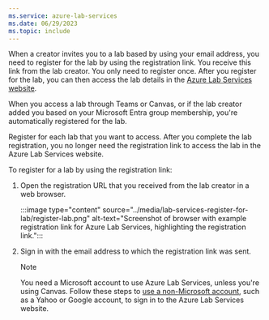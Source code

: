 ```yaml
---
ms.service: azure-lab-services
ms.date: 06/29/2023
ms.topic: include
---
```


When a creator invites you to a lab based by using your email address, you need to register for the lab by using the registration link. You receive this link from the lab creator. You only need to register once. After you register for the lab, you can then access the lab details in the [Azure Lab Services website](https://labs.azure.com).

When you access a lab through Teams or Canvas, or if the lab creator added you based on your Microsoft Entra group membership, you're automatically registered for the lab.

Register for each lab that you want to access. After you complete the lab registration, you no longer need the registration link to access the lab in the Azure Lab Services website.

To register for a lab by using the registration link:

1. Open the registration URL that you received from the lab creator in a web browser.

    :::image type="content" source="../media/lab-services-register-for-lab/register-lab.png" alt-text="Screenshot of browser with example registration link for Azure Lab Services, highlighting the registration link.":::

1. Sign in with the email address to which the registration link was sent.

    > [!NOTE]
    > You need a Microsoft account to use Azure Lab Services, unless you're using Canvas. Follow these steps to [use a non-Microsoft account](../how-to-access-lab-virtual-machine.md#use-a-non-microsoft-email-account), such as a Yahoo or Google account, to sign in to the Azure Lab Services website.
